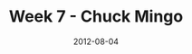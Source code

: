 ---
layout: message
category: message
series: "The Good Life"
title: "Week 7 - Chuck Mingo"
date: 2012-08-04
message_id: 740
---